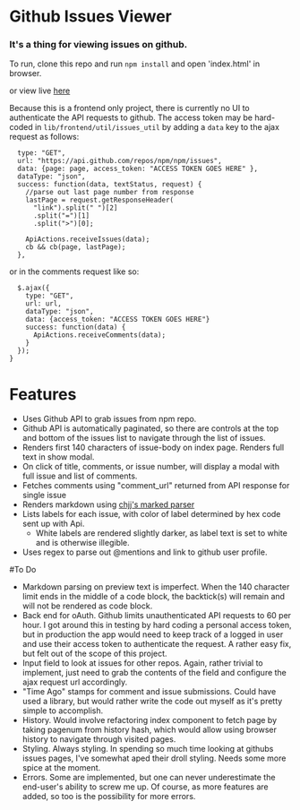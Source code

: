 # Github Issues Viewer
### It's a thing for viewing issues on github.

To run, clone this repo and run `npm install` and open 'index.html' in browser.

or view live [here](https://issuesviewer.zanebrzezinski.com)

Because this is a frontend only project, there is currently no UI to authenticate
the API requests to github.  The access token may be hard-coded in
`lib/frontend/util/issues_util` by adding a `data` key to the ajax request as follows:

```$.ajax({
  type: "GET",
  url: "https://api.github.com/repos/npm/npm/issues",
  data: {page: page, access_token: "ACCESS TOKEN GOES HERE" },
  dataType: "json",
  success: function(data, textStatus, request) {
    //parse out last page number from response
    lastPage = request.getResponseHeader(
      "link").split(" ")[2]
      .split("=")[1]
      .split(">")[0];

    ApiActions.receiveIssues(data);
    cb && cb(page, lastPage);
  },
  ```

or in the comments request like so:

```fetchComments: function(url, cb) {
  $.ajax({
    type: "GET",
    url: url,
    dataType: "json",
    data: {access_token: "ACCESS TOKEN GOES HERE"}
    success: function(data) {
      ApiActions.receiveComments(data);
    }
  });
}
  ```

# Features
 * Uses Github API to grab issues from npm repo.
 * Github API is automatically paginated, so there are controls at the top and
 bottom of the issues list to navigate through the list of issues.
 * Renders first 140 characters of issue-body on index page.  Renders full text in show modal.
 * On click of title, comments, or issue number, will display a modal with full issue and list
 of comments.
 * Fetches comments using "comment_url" returned from API response for single issue
 * Renders markdown using [chjj's marked parser](https://github.com/chjj/marked)
 * Lists labels for each issue, with color of label determined by hex code sent up
 with Api.
    * White labels are rendered slightly darker, as label text is set to white and is
 otherwise illegible.
 * Uses regex to parse out @mentions and link to github user profile.

#To Do
  * Markdown parsing on preview text is imperfect.  When the 140 character limit ends
  in the middle of a code block, the backtick(s) will remain and will not be rendered as
  code block.
  * Back end for oAuth.  Github limits unauthenticated API requests to 60 per hour.
  I got around this in testing by hard coding a personal access token, but in production
  the app would need to keep track of a logged in user and use their access token to
  authenticate the request.  A rather easy fix, but felt out of the scope of this project.
  * Input field to look at issues for other repos.  Again, rather trivial to implement,
  just need to grab the contents of the field and configure the ajax request url accordingly.
  * "Time Ago" stamps for comment and issue submissions.  Could have used a library, but would
  rather write the code out myself as it's pretty simple to accomplish.
  * History.  Would involve refactoring index component to fetch page by taking pagenum from
  history hash, which would allow using browser history to navigate through visited pages.
  * Styling.  Always styling.  In spending so much time looking at githubs issues pages,
  I've somewhat aped their droll styling.  Needs some more spice at the moment.
  * Errors.  Some are implemented, but one can never underestimate the end-user's
  ability to screw me up.  Of course, as more features are added, so too is the possibility
  for more errors.
